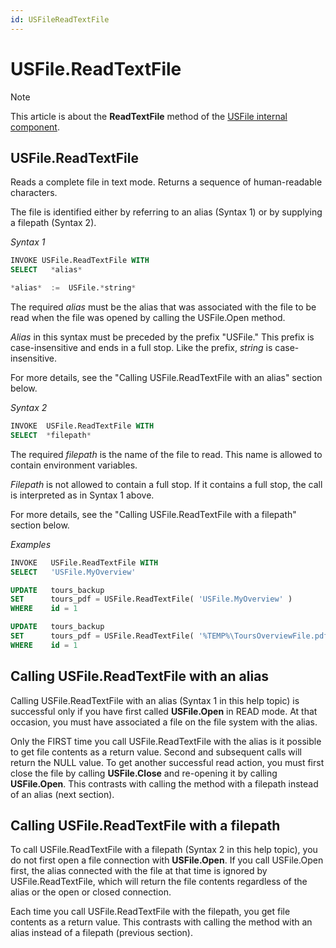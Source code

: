```yaml
---
id: USFileReadTextFile
---
```


# USFile.ReadTextFile



> [!NOTE]
> This article is about the **ReadTextFile** method of the [USFile internal component](/docs/Extensions/USFile%20internal%20component).

## **USFile.ReadTextFile**

Reads a complete file in text mode. Returns a sequence of human-readable characters.

The file is identified either by referring to an alias (Syntax 1) or by supplying a filepath (Syntax 2).

*Syntax 1*

```sql
INVOKE USFile.ReadTextFile WITH
SELECT   *alias*

*alias*  :=  USFile.*string*
```

The required *alias* must be the alias that was associated with the file to be read when the file was opened by calling the USFile.Open method.

*Alias* in this syntax must be preceded by the prefix "USFile." This prefix is case-insensitive and ends in a full stop. Like the prefix, *string* is case-insensitive.

For more details, see the "Calling USFile.ReadTextFile with an alias" section below.

*Syntax 2*

```sql
INVOKE  USFile.ReadTextFile WITH
SELECT  *filepath*
```

The required *filepath* is the name of the file to read. This name is allowed to contain environment variables.

*Filepath* is not allowed to contain a full stop. If it contains a full stop, the call is interpreted as in Syntax 1 above.

For more details, see the "Calling USFile.ReadTextFile with a filepath" section below.

*Examples*

```sql
INVOKE   USFile.ReadTextFile WITH
SELECT   'USFile.MyOverview'
```

```sql
UPDATE   tours_backup
SET      tours_pdf = USFile.ReadTextFile( 'USFile.MyOverview' )
WHERE    id = 1
```

```sql
UPDATE   tours_backup
SET      tours_pdf = USFile.ReadTextFile( '%TEMP%\ToursOverviewFile.pdf' )
WHERE    id = 1
```

## Calling USFile.ReadTextFile with an alias

Calling USFile.ReadTextFile with an alias (Syntax 1 in this help topic) is successful only if you have first called **USFile.Open** in READ mode. At that occasion, you must have associated a file on the file system with the alias.

Only the FIRST time you call USFile.ReadTextFile with the alias is it possible to get file contents as a return value. Second and subsequent calls will return the NULL value. To get another successful read action, you must first close the file by calling **USFile.Close** and re-opening it by calling **USFile.Open**. This contrasts with calling the method with a filepath instead of an alias (next section).

## Calling USFile.ReadTextFile with a filepath

To call USFile.ReadTextFile with a filepath (Syntax 2 in this help topic), you do not first open a file connection with **USFile.Open**. If you call USFile.Open first, the alias connected with the file at that time is ignored by USFile.ReadTextFile, which will return the file contents regardless of the alias or the open or closed connection.

Each time you call USFile.ReadTextFile with the filepath, you get file contents as a return value. This contrasts with calling the method with an alias instead of a filepath (previous section).